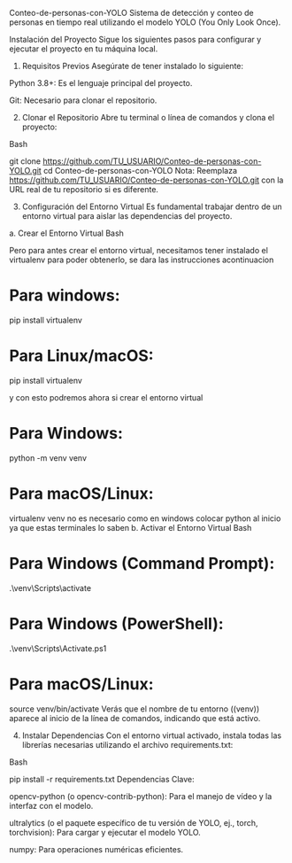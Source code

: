 Conteo-de-personas-con-YOLO
Sistema de detección y conteo de personas en tiempo real utilizando el modelo YOLO (You Only Look Once).

Instalación del Proyecto
Sigue los siguientes pasos para configurar y ejecutar el proyecto en tu máquina local.

1. Requisitos Previos
Asegúrate de tener instalado lo siguiente:

Python 3.8+: Es el lenguaje principal del proyecto.

Git: Necesario para clonar el repositorio.

2. Clonar el Repositorio
Abre tu terminal o línea de comandos y clona el proyecto:

Bash

git clone https://github.com/TU_USUARIO/Conteo-de-personas-con-YOLO.git
cd Conteo-de-personas-con-YOLO
Nota: Reemplaza https://github.com/TU_USUARIO/Conteo-de-personas-con-YOLO.git con la URL real de tu repositorio si es diferente.

3. Configuración del Entorno Virtual
Es fundamental trabajar dentro de un entorno virtual para aislar las dependencias del proyecto.

a. Crear el Entorno Virtual
Bash

Pero para antes crear el entorno virtual, necesitamos tener instalado el virtualenv
para poder obtenerlo, se dara las instrucciones acontinuacion

# Para windows:
pip install virtualenv


# Para Linux/macOS:
pip install virtualenv

y con esto podremos ahora si crear el entorno virtual

# Para Windows:
python -m venv venv

# Para macOS/Linux:
virtualenv venv
no es necesario como en windows colocar python al inicio ya que estas terminales lo saben
b. Activar el Entorno Virtual
Bash

# Para Windows (Command Prompt):
.\venv\Scripts\activate

# Para Windows (PowerShell):
.\venv\Scripts\Activate.ps1

# Para macOS/Linux:
source venv/bin/activate
Verás que el nombre de tu entorno ((venv)) aparece al inicio de la línea de comandos, indicando que está activo.

4. Instalar Dependencias
Con el entorno virtual activado, instala todas las librerías necesarias utilizando el archivo requirements.txt:

Bash

pip install -r requirements.txt
Dependencias Clave:

opencv-python (o opencv-contrib-python): Para el manejo de vídeo y la interfaz con el modelo.

ultralytics (o el paquete específico de tu versión de YOLO, ej., torch, torchvision): Para cargar y ejecutar el modelo YOLO.

numpy: Para operaciones numéricas eficientes.

